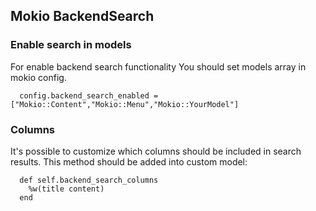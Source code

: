 ## Mokio BackendSearch

### Enable search in models

For enable backend search functionality You should set models array in mokio config.
```
  config.backend_search_enabled = ["Mokio::Content","Mokio::Menu","Mokio::YourModel"]
```

### Columns
It's possible to customize which columns should be included in search results.
This method should be added into custom model:

```
  def self.backend_search_columns
    %w(title content)
  end
```
